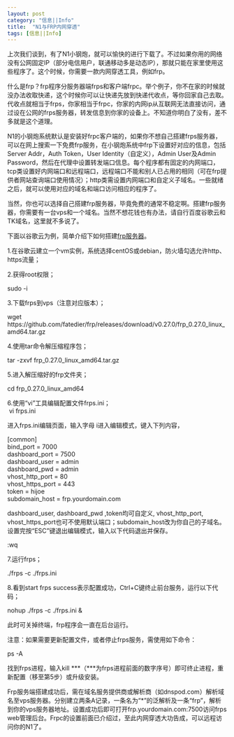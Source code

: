 ```yaml
---
layout: post
category: "信息||Info"
title:  "N1与FRP内网穿透"
tags: [信息||Info]
---
```

<p>
	上次我们谈到，有了N1小钢炮，就可以愉快的进行下载了。不过如果你用的网络没有公网固定IP（部分电信用户，联通移动多是动态IP），那就只能在家里使用这些程序了。这个时候，你需要一款内网穿透工具，例如frp。
</p>
<p>
	什么是frp？frp程序分服务器端frps和客户端frpc。举个例子，你不在家的时候就没办法收取快递，这个时候你可以让快递先放到快递代收点，等你回家自己去取。代收点就相当于frps，你家相当于frpc，你家的内网ip从互联网无法直接访问，通过设在公网的frps服务器，转发信息到你家的设备上。不知道你明白了没有，差不多就是这个道理。
</p>
<p>
	N1的小钢炮系统默认是安装好frpc客户端的，如果你不想自己搭建frps服务器，可以在网上搜索一下免费frp服务，在小钢炮系统中frp下设置好对应的信息，包括Server Addr，Auth Token，User Identity（自定义），Admin User及Admin Password，然后在代理中设置转发端口信息。每个程序都有固定的内网端口，tcp类设置好内网端口和远程端口，远程端口不能和别人已占用的相同（可在frp提供者网站查询端口使用情况）；http类需设置内网端口和自定义子域名。一些就绪之后，就可以使用对应的域名和端口访问相应的程序了。
</p>
<p>
	当然，你也可以选择自己搭建frp服务器，毕竟免费的通常不稳定啊。搭建frp服务器，你需要有一台vps和一个域名。当然不想花钱也有办法，请自行百度谷歌云和TK域名，这里就不多说了。
</p>
<p>
	下面以谷歌云为例，简单介绍下如何搭建<a href="https://github.com/fatedier/frp/releases" target="_blank">frp服务器</a>。
</p>
<p>
	1.在谷歌云建立一个vm实例，系统选择centOS或debian，防火墙勾选允许http、https流量；
</p>
<p>
	2.获得root权限；
</p>
<p>
	sudo -i
</p>
<p>
	3.下载frps到vps（注意对应版本）；
</p>
<p>
	wget https://github.com/fatedier/frp/releases/download/v0.27.0/frp_0.27.0_linux_amd64.tar.gz
</p>
<p>
	4.使用tar命令解压缩程序包；
</p>
<p>
	tar -zxvf frp_0.27.0_linux_amd64.tar.gz
</p>
<p>
	5.进入解压缩好的frp文件夹；
</p>
<p>
	cd frp_0.27.0_linux_amd64
</p>
<p>
	6.使用“vi”工具编辑配置文件frps.ini；<br />
&nbsp;vi frps.ini
</p>
<p>
	进入frps.ini编辑页面，输入字母&nbsp;i进入编辑模式，键入下列内容，
</p>
<p>
	[common]&nbsp;<br />
bind_port = 7000&nbsp;<br />
dashboard_port = 7500&nbsp;<br />
dashboard_user = admin&nbsp;<br />
dashboard_pwd = admin&nbsp;<br />
vhost_http_port = 80&nbsp;<br />
vhost_https_port = 443&nbsp;<br />
token = hijoe&nbsp;<br />
subdomain_host = frp.yourdomain.com
</p>
<p>
	dashboard_user, dashboard_pwd ,token均可自定义, vhost_http_port, vhost_https_port也可不使用默认端口；subdomain_host改为你自己的子域名。设置完按“ESC”键退出编辑模式，输入以下代码退出并保存。
</p>
<p>
	:wq
</p>
<p>
	7.运行frps；
</p>
<p>
	./frps -c ./frps.ini
</p>
<p>
	8.看到start frps success表示配置成功，Ctrl+C键终止前台服务，运行以下代码；
</p>
<p>
	nohup ./frps -c ./frps.ini &amp;
</p>
<p>
	此时可关掉终端，frp程序会一直在后台运行。
</p>
<p>
	注意：如果需要更新配置文件，或者停止frps服务，需使用如下命令：
</p>
<p>
	ps -A
</p>
<p>
	找到frps进程，输入kill ***（***为frps进程前面的数字序号）即可终止进程，重新配置（移至第5步）或升级安装。
</p>
<p>
	Frp服务端搭建成功后，需在域名服务提供商或解析商（如dnspod.com）解析域名至vps服务器。分别建立两条A记录，一条名为“*”的泛解析及一条“frp”，解析到你的vps服务器地址。设置成功后即可打开frp.yourdomain.com:7500访问frps web管理后台。Frpc的设置前面已介绍过，至此内网穿透大功告成，可以远程访问你的N1了。
</p>
